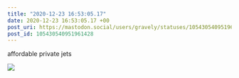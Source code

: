 ```yaml
---
title: "2020-12-23 16:53:05.17"
date: 2020-12-23 16:53:05.17 +00
post_uri: https://mastodon.social/users/gravely/statuses/105430540951961428
post_id: 105430540951961428
---
```

affordable private jets


![](/images/105430540908654108.jpg)

